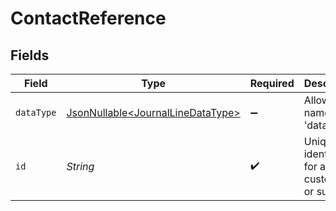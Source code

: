# ContactReference


## Fields

| Field                                                                            | Type                                                                             | Required                                                                         | Description                                                                      |
| -------------------------------------------------------------------------------- | -------------------------------------------------------------------------------- | -------------------------------------------------------------------------------- | -------------------------------------------------------------------------------- |
| `dataType`                                                                       | [JsonNullable\<JournalLineDataType>](../../models/shared/JournalLineDataType.md) | :heavy_minus_sign:                                                               | Allowed name of the 'dataType'.                                                  |
| `id`                                                                             | *String*                                                                         | :heavy_check_mark:                                                               | Unique identifier for a customer or supplier.                                    |